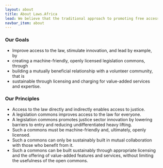 ```yaml
---
layout: about
title: About Laws.Africa
lead: We believe that the traditional approach to promoting free access to the law requires a fundamental shift. Firstly, putting documents online does not enable value creation and is not enough. Secondly, sourcing, consolidating and providing open access to the law sustainably requires a new business model for collaboration and partnerships.
navbar_item: about
---
```


### Our Goals

* Improve access to the law, stimulate innovation, and lead by example, by
* creating a machine-friendly, openly licensed legislation commons, through
* building a mutually beneficial relationship with a volunteer community, that is
* sustainable through licensing and charging for value-added services and expertise.

### Our Principles

* Access to the law directly and indirectly enables access to justice.
* A legislation commons improves access to the law for everyone.
* A legislation commons promotes justice sector innovation by lowering barriers to entry and reducing undifferentiated heavy lifting.
* Such a commons must be machine-friendly and, ultimately, openly licensed.
* Such a commons can only be sustainably built in mutual collaboration with those who benefit from it.
* Such a commons can be built sustainably through appropriate licensing and the offering of value-added features and services, without limiting the usefulness of the open commons.

